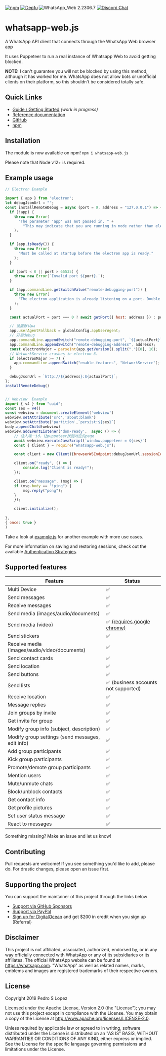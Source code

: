 [![npm](https://img.shields.io/npm/v/whatsapp-web.js.svg)](https://www.npmjs.com/package/whatsapp-web.js) [![Depfu](https://badges.depfu.com/badges/4a65a0de96ece65fdf39e294e0c8dcba/overview.svg)](https://depfu.com/github/pedroslopez/whatsapp-web.js?project_id=9765) ![WhatsApp_Web 2.2306.7](https://img.shields.io/badge/WhatsApp_Web-2.2306.7-brightgreen.svg) [![Discord Chat](https://img.shields.io/discord/698610475432411196.svg?logo=discord)](https://discord.gg/H7DqQs4)

# whatsapp-web.js

A WhatsApp API client that connects through the WhatsApp Web browser app

It uses Puppeteer to run a real instance of Whatsapp Web to avoid getting blocked.

**NOTE:** I can't guarantee you will not be blocked by using this method, although it has worked for me. WhatsApp does not allow bots or unofficial clients on their platform, so this shouldn't be considered totally safe.

## Quick Links

- [Guide / Getting Started](https://wwebjs.dev/guide) _(work in progress)_
- [Reference documentation](https://docs.wwebjs.dev/)
- [GitHub](https://github.com/pedroslopez/whatsapp-web.js)
- [npm](https://npmjs.org/package/whatsapp-web.js)

## Installation

The module is now available on npm! `npm i whatsapp-web.js`

Please note that Node v12+ is required.

## Example usage

```js
// Electron Example

import { app } from "electron";
let debugJsonUrl = "";
const installRemoteDebug = async (port = 0, address = "127.0.0.1") => {
  if (!app) {
    throw new Error(
      "The parameter 'app' was not passed in. " +
        "This may indicate that you are running in node rather than electron."
    );
  }

  if (app.isReady()) {
    throw new Error(
      "Must be called at startup before the electron app is ready."
    );
  }

  if (port < 0 || port > 65535) {
    throw new Error(`Invalid port ${port}.`);
  }

  if (app.commandLine.getSwitchValue("remote-debugging-port")) {
    throw new Error(
      "The electron application is already listening on a port. Double `initialize`?"
    );
  }

  const actualPort = port === 0 ? await getPort({ host: address }) : port;

  // 设置默认ua
  app.userAgentFallback = globalConfig.appUserAgent;
  // 开启debug
  app.commandLine.appendSwitch("remote-debugging-port", `${actualPort}`);
  app.commandLine.appendSwitch("remote-debugging-address", address);
  const electronMajor = parseInt(app.getVersion().split(".")[0], 10);
  // NetworkService crashes in electron 6.
  if (electronMajor >= 7) {
    app.commandLine.appendSwitch("enable-features", "NetworkService");
  }

  debugJsonUrl = `http://${address}:${actualPort}`;
};
installRemoteDebug()


// Webview  Example
import { v4 } from "uuid";
const ses = v4()
const webview = document.createElement('webview')
webview.setAttribute('src','about:blank')
webview.setAttribute('partition',`persist:${ses}`)
body.appendChild(webview)
webview.addEventListener('dom-ready',  async () => {
    // 注入唯一id，让puppeteer找到对应的page
    await webview.executeJavaScript(`window.puppeteer = ${ses}`)
    const { Client } = require("whatsapp-web.js");

    const client = new Client({browserWSEndpoint:debugJsonUrl,sessionId:ses});

    client.on("ready", () => {
        console.log("Client is ready!");
    });

    client.on("message", (msg) => {
    if (msg.body == "!ping") {
        msg.reply("pong");
    }
    });

    client.initialize();
    
},
{ once: true }
)

```

Take a look at [example.js](https://github.com/pedroslopez/whatsapp-web.js/blob/master/example.js) for another example with more use cases.

For more information on saving and restoring sessions, check out the available [Authentication Strategies](https://wwebjs.dev/guide/authentication.html).

## Supported features

| Feature                                          | Status                                                                                                               |
| ------------------------------------------------ | -------------------------------------------------------------------------------------------------------------------- |
| Multi Device                                     | ✅                                                                                                                   |
| Send messages                                    | ✅                                                                                                                   |
| Receive messages                                 | ✅                                                                                                                   |
| Send media (images/audio/documents)              | ✅                                                                                                                   |
| Send media (video)                               | ✅ [(requires google chrome)](https://wwebjs.dev/guide/handling-attachments.html#caveat-for-sending-videos-and-gifs) |
| Send stickers                                    | ✅                                                                                                                   |
| Receive media (images/audio/video/documents)     | ✅                                                                                                                   |
| Send contact cards                               | ✅                                                                                                                   |
| Send location                                    | ✅                                                                                                                   |
| Send buttons                                     | ✅                                                                                                                   |
| Send lists                                       | ✅ (business accounts not supported)                                                                                 |
| Receive location                                 | ✅                                                                                                                   |
| Message replies                                  | ✅                                                                                                                   |
| Join groups by invite                            | ✅                                                                                                                   |
| Get invite for group                             | ✅                                                                                                                   |
| Modify group info (subject, description)         | ✅                                                                                                                   |
| Modify group settings (send messages, edit info) | ✅                                                                                                                   |
| Add group participants                           | ✅                                                                                                                   |
| Kick group participants                          | ✅                                                                                                                   |
| Promote/demote group participants                | ✅                                                                                                                   |
| Mention users                                    | ✅                                                                                                                   |
| Mute/unmute chats                                | ✅                                                                                                                   |
| Block/unblock contacts                           | ✅                                                                                                                   |
| Get contact info                                 | ✅                                                                                                                   |
| Get profile pictures                             | ✅                                                                                                                   |
| Set user status message                          | ✅                                                                                                                   |
| React to messages                                | ✅                                                                                                                   |

Something missing? Make an issue and let us know!

## Contributing

Pull requests are welcome! If you see something you'd like to add, please do. For drastic changes, please open an issue first.

## Supporting the project

You can support the maintainer of this project through the links below

- [Support via GitHub Sponsors](https://github.com/sponsors/pedroslopez)
- [Support via PayPal](https://www.paypal.me/psla/)
- [Sign up for DigitalOcean](https://m.do.co/c/73f906a36ed4) and get $200 in credit when you sign up (Referral)

## Disclaimer

This project is not affiliated, associated, authorized, endorsed by, or in any way officially connected with WhatsApp or any of its subsidiaries or its affiliates. The official WhatsApp website can be found at https://whatsapp.com. "WhatsApp" as well as related names, marks, emblems and images are registered trademarks of their respective owners.

## License

Copyright 2019 Pedro S Lopez

Licensed under the Apache License, Version 2.0 (the "License");
you may not use this project except in compliance with the License.
You may obtain a copy of the License at http://www.apache.org/licenses/LICENSE-2.0.

Unless required by applicable law or agreed to in writing, software
distributed under the License is distributed on an "AS IS" BASIS,
WITHOUT WARRANTIES OR CONDITIONS OF ANY KIND, either express or implied.
See the License for the specific language governing permissions and
limitations under the License.

